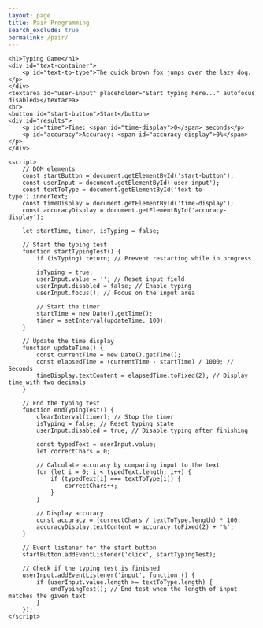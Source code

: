 ```yaml
---
layout: page
title: Pair Programming
search_exclude: true
permalink: /pair/
---
```


    <h1>Typing Game</h1>
    <div id="text-container">
        <p id="text-to-type">The quick brown fox jumps over the lazy dog.</p>
    </div>
    <textarea id="user-input" placeholder="Start typing here..." autofocus disabled></textarea>
    <br>
    <button id="start-button">Start</button>
    <div id="results">
        <p id="time">Time: <span id="time-display">0</span> seconds</p>
        <p id="accuracy">Accuracy: <span id="accuracy-display">0%</span></p>
    </div>

    <script>
        // DOM elements
        const startButton = document.getElementById('start-button');
        const userInput = document.getElementById('user-input');
        const textToType = document.getElementById('text-to-type').innerText;
        const timeDisplay = document.getElementById('time-display');
        const accuracyDisplay = document.getElementById('accuracy-display');

        let startTime, timer, isTyping = false;

        // Start the typing test
        function startTypingTest() {
            if (isTyping) return; // Prevent restarting while in progress
            
            isTyping = true;
            userInput.value = ''; // Reset input field
            userInput.disabled = false; // Enable typing
            userInput.focus(); // Focus on the input area

            // Start the timer
            startTime = new Date().getTime();
            timer = setInterval(updateTime, 100);
        }

        // Update the time display
        function updateTime() {
            const currentTime = new Date().getTime();
            const elapsedTime = (currentTime - startTime) / 1000; // Seconds
            timeDisplay.textContent = elapsedTime.toFixed(2); // Display time with two decimals
        }

        // End the typing test
        function endTypingTest() {
            clearInterval(timer); // Stop the timer
            isTyping = false; // Reset typing state
            userInput.disabled = true; // Disable typing after finishing

            const typedText = userInput.value;
            let correctChars = 0;

            // Calculate accuracy by comparing input to the text
            for (let i = 0; i < typedText.length; i++) {
                if (typedText[i] === textToType[i]) {
                    correctChars++;
                }
            }

            // Display accuracy
            const accuracy = (correctChars / textToType.length) * 100;
            accuracyDisplay.textContent = accuracy.toFixed(2) + '%';
        }

        // Event listener for the start button
        startButton.addEventListener('click', startTypingTest);

        // Check if the typing test is finished
        userInput.addEventListener('input', function () {
            if (userInput.value.length >= textToType.length) {
                endTypingTest(); // End test when the length of input matches the given text
            }
        });
    </script>